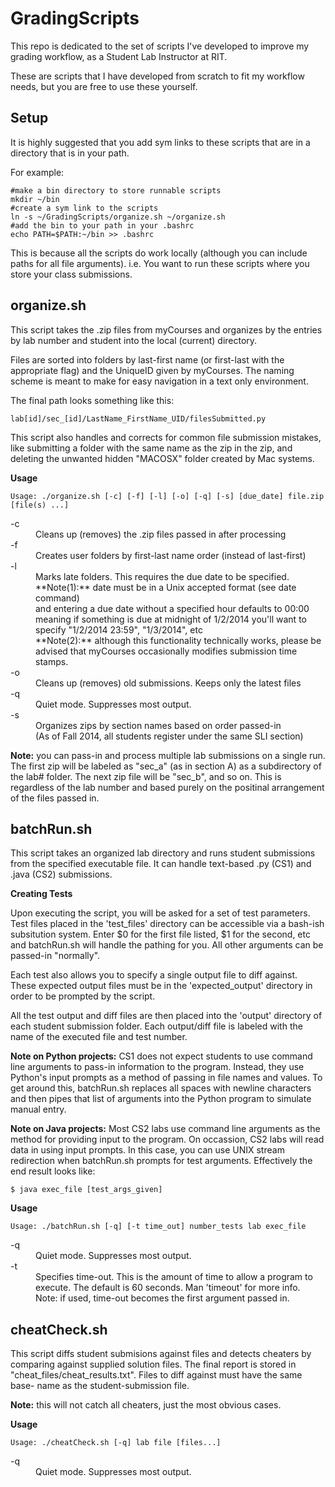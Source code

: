 GradingScripts
==============

This repo is dedicated to the set of scripts I've developed to improve my 
grading workflow, as a Student Lab Instructor at RIT.  

These are scripts that I have developed from scratch to fit my workflow needs,
but you are free to use these yourself.

Setup
-----
It is highly suggested that you add sym links to these scripts that are 
in a directory that is in your path.

For example:
```shell
#make a bin directory to store runnable scripts
mkdir ~/bin
#create a sym link to the scripts
ln -s ~/GradingScripts/organize.sh ~/organize.sh
#add the bin to your path in your .bashrc
echo PATH=$PATH:~/bin >> .bashrc
```
This is because all the scripts do work locally (although you can include paths
for all file arguments). i.e. You want to run these scripts where you store 
your class submissions.

organize.sh
-----------
This script takes the .zip files from myCourses and organizes by the entries
by lab number and student into the local (current) directory.

Files are sorted into folders by last-first name (or first-last with the
appropriate flag) and the UniqueID given by myCourses. The naming scheme is 
meant to make for easy navigation in a text only environment.

The final path looks something like this:
```shell
lab[id]/sec_[id]/LastName_FirstName_UID/filesSubmitted.py
```

This script also handles and corrects for common file submission mistakes, like
submitting a folder with the same name as the zip in the zip, and deleting the 
unwanted hidden "MACOSX" folder created by Mac systems.

**Usage**
```shell
Usage: ./organize.sh [-c] [-f] [-l] [-o] [-q] [-s] [due_date] file.zip [file(s) ...]
```
<dl>
  <dt>-c</dt>
  <dd>Cleans up (removes) the .zip files passed in after processing</dd>
  <dt>-f</dt>
  <dd>Creates user folders by first-last name order (instead of last-first)</dd>
  <dt>-l</dt>
  <dd>Marks late folders. This requires the due date to be specified.</dd>
  <dd>**Note(1):** date must be in a Unix accepted format (see date command)</dd>
  <dd>and entering a due date without a specified hour defaults to 00:00 </dd>
  <dd>meaning if something is due at midnight of 1/2/2014 you'll want to</dd>
  <dd>specify "1/2/2014 23:59", "1/3/2014", etc</dd>
  <dd>**Note(2):** although this functionality technically works, please be</dd>
  <dd>advised that myCourses occasionally modifies submission time stamps.</dd>
  <dt>-o</dt>
  <dd>Cleans up (removes) old submissions. Keeps only the latest files</dd>
  <dt>-q</dt>
  <dd>Quiet mode. Suppresses most output.</dd>
  <dt>-s</dt>
  <dd>Organizes zips by section names based on order passed-in</dd>
  <dd>(As of Fall 2014, all students register under the same SLI section)</dd>
</dl>

**Note:** you can pass-in and process multiple lab submissions on a single
run. The first zip will be labeled as "sec_a" (as in section A) as a 
subdirectory of the lab# folder. The next zip file will be "sec_b", and so
on. This is regardless of the lab number and based purely on the positinal
arrangement of the files passed in.

batchRun.sh
-----------
This script takes an organized lab directory and runs student submissions from
the specified executable file. It can handle text-based .py (CS1) and .java 
(CS2) submissions.

**Creating Tests**

Upon executing the script, you will be asked for a set of test parameters.
Test files placed in the 'test_files' directory can be accessible via a bash-ish
subsitution system. Enter $0 for the first file listed, $1 for the second, etc
and batchRun.sh will handle the pathing for you. All other arguments can be
passed-in "normally".

Each test also allows you to specify a single output file to diff against. 
These expected output files must be in the 'expected_output' directory in order
to be prompted by the script.

All the test output and diff files are then placed into the 'output' directory
of each student submission folder. Each output/diff file is labeled with the 
name of the executed file and test number.

**Note on Python projects:** CS1 does not expect students to use command line
arguments to pass-in information to the program. Instead, they use Python's
input prompts as a method of passing in file names and values. To get around
this, batchRun.sh replaces all spaces with newline characters and then pipes
that list of arguments into the Python program to simulate manual entry.

**Note on Java projects:** Most CS2 labs use command line arguments as the
method for providing input to the program. On occassion, CS2 labs will read
data in using input prompts. In this case, you can use UNIX stream redirection
when batchRun.sh prompts for test arguments. Effectively the end result looks
like:
```shell
$ java exec_file [test_args_given]
```

**Usage**
```shell
Usage: ./batchRun.sh [-q] [-t time_out] number_tests lab exec_file
```
<dl>
  <dt>-q</dt>
  <dd>Quiet mode. Suppresses most output.</dd>
  <dt>-t</dt>
  <dd>Specifies time-out. This is the amount of time to allow a program to</dd>
  <dd>execute. The default is 60 seconds. Man 'timeout' for more info.</dd>
  <dd>Note: if used, time-out becomes the first argument passed in.</dd>
</dl>

cheatCheck.sh
-------------
This script diffs student submisions against files and detects cheaters
by comparing against supplied solution files. The final report is stored in
"cheat_files/cheat_results.txt". Files to diff against must have the same base-
name as the student-submission file.

**Note:** this will not catch all cheaters, just the most obvious cases.

**Usage**
```shell
Usage: ./cheatCheck.sh [-q] lab file [files...]
```
<dl>
  <dt>-q</dt>
  <dd>Quiet mode. Suppresses most output.</dd>
</dl>
